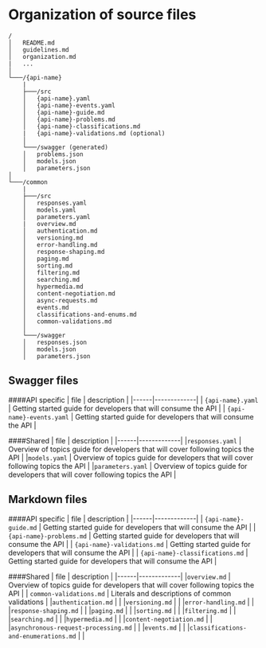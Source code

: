 Organization of source files
============================
```
/
│   README.md
│   guidelines.md  
│   organization.md
|   ...
│   
└───/{api-name}
    |
    ├───/src
    │   {api-name}.yaml
    │   {api-name}-events.yaml
    │   {api-name}-guide.md
    │   {api-name}-problems.md	
    │   {api-name}-classifications.md
    |   {api-name}-validations.md (optional)
    │   
    └───/swagger (generated)
    │   problems.json
    │   models.json
    │   parameters.json    
│   
└───/common
    |
    ├───/src
    │   responses.yaml
    │   models.yaml
    │   parameters.yaml
    |   overview.md
    │   authentication.md
    │   versioning.md	
    │   error-handling.md	
    │   response-shaping.md	
    │   paging.md	
    │   sorting.md	
    │   filtering.md	
    │   searching.md	
    │   hypermedia.md	
    │   content-negotiation.md	
    │   async-requests.md	
    │   events.md	
    │   classifications-and-enums.md	
    │   common-validations.md
    │   
    └───/swagger
    │   responses.json
    │   models.json
    │   parameters.json
```
Swagger files
---------------------------------
####API specific
| file | description |
|------|-------------|
| `{api-name}.yaml` | Getting started guide for developers that will consume the API |
| `{api-name}-events.yaml` | Getting started guide for developers that will consume the API |

####Shared
| file | description |
|------|-------------|
|`responses.yaml` | Overview of topics guide for developers that will cover following topics the API |
|`models.yaml` | Overview of topics guide for developers that will cover following topics the API |
|`parameters.yaml` | Overview of topics guide for developers that will cover following topics the API |

Markdown files
---------------------------------
####API specific
| file | description |
|------|-------------|
| `{api-name}-guide.md` | Getting started guide for developers that will consume the API |
| `{api-name}-problems.md` | Getting started guide for developers that will consume the API |
| `{api-name}-validations.md` | Getting started guide for developers that will consume the API |
| `{api-name}-classifications.md` | Getting started guide for developers that will consume the API |

####Shared
| file | description |
|------|-------------|
|`overview.md` | Overview of topics guide for developers that will cover following topics the API |
| `common-validations.md` | Literals and descriptions of common validations |
|`authentication.md` | |
|`versioning.md` | |
|`error-handling.md` | |
|`response-shaping.md` | |
|`paging.md` | |
|`sorting.md` | |
|`filtering.md` | |
|`searching.md` | |
|`hypermedia.md` | |
|`content-negotiation.md` | |
|`asynchronous-request-processing.md` | |
|`events.md` | |
|`classifications-and-enumerations.md` | |
